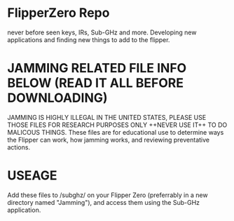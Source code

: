 # FlipperZero Repo
never before seen keys, IRs, Sub-GHz and more.
Developing new applications and finding new things to add to the flipper.

# JAMMING RELATED FILE INFO BELOW (READ IT ALL BEFORE DOWNLOADING)
JAMMING IS HIGHLY ILLEGAL IN THE UNITED STATES, PLEASE USE THOSE FILES FOR RESEARCH PURPOSES ONLY ++NEVER USE IT++ TO DO MALICOUS THINGS.
These files are for educational use to determine ways the Flipper can work, how jamming works, and reviewing preventative actions.

# USEAGE
Add these files to /subghz/ on your Flipper Zero (preferrably in a new directory named "Jamming"), and access them using the Sub-GHz application.
